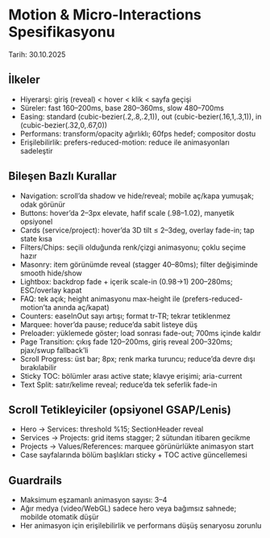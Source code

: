 # Motion & Micro-Interactions Spesifikasyonu

Tarih: 30.10.2025

## İlkeler
- Hiyerarşi: giriş (reveal) < hover < klik < sayfa geçişi
- Süreler: fast 160–200ms, base 280–360ms, slow 480–700ms
- Easing: standard (cubic-bezier(.2,.8,.2,1)), out (cubic-bezier(.16,1,.3,1)), in (cubic-bezier(.32,0,.67,0))
- Performans: transform/opacity ağırlıklı; 60fps hedef; compositor dostu
- Erişilebilirlik: prefers-reduced-motion: reduce ile animasyonları sadeleştir

## Bileşen Bazlı Kurallar
- Navigation: scroll’da shadow ve hide/reveal; mobile aç/kapa yumuşak; odak görünür
- Buttons: hover’da 2–3px elevate, hafif scale (.98–1.02), manyetik opsiyonel
- Cards (service/project): hover’da 3D tilt ≤ 2–3deg, overlay fade-in; tap state kısa
- Filters/Chips: seçili olduğunda renk/çizgi animasyonu; çoklu seçime hazır
- Masonry: item görünümde reveal (stagger 40–80ms); filter değişiminde smooth hide/show
- Lightbox: backdrop fade + içerik scale-in (0.98→1) 200–280ms; ESC/overlay kapat
- FAQ: tek açık; height animasyonu max-height ile (prefers-reduced-motion’ta anında aç/kapat)
- Counters: easeInOut sayı artışı; format tr-TR; tekrar tetiklenmez
- Marquee: hover’da pause; reduce’da sabit listeye düş
- Preloader: yüklemede göster; load sonrası fade-out; 700ms içinde kaldır
- Page Transition: çıkış fade 120–200ms, giriş reveal 200–320ms; pjax/swup fallback’li
- Scroll Progress: üst bar; 8px; renk marka turuncu; reduce’da devre dışı bırakılabilir
- Sticky TOC: bölümler arası active state; klavye erişimi; aria-current
- Text Split: satır/kelime reveal; reduce’da tek seferlik fade-in

## Scroll Tetikleyiciler (opsiyonel GSAP/Lenis)
- Hero → Services: threshold %15; SectionHeader reveal
- Services → Projects: grid items stagger; 2 sütundan itibaren gecikme
- Projects → Values/References: marquee görünürlükte animasyon start
- Case sayfalarında bölüm başlıkları sticky + TOC active güncellemesi

## Guardrails
- Maksimum eşzamanlı animasyon sayısı: 3–4
- Ağır medya (video/WebGL) sadece hero veya bağımsız sahnede; mobilde otomatik düşür
- Her animasyon için erişilebilirlik ve performans düşüş senaryosu zorunlu
